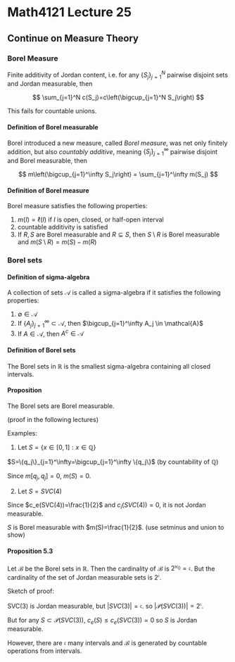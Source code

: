 # Math4121 Lecture 25

## Continue on Measure Theory

### Borel Measure

Finite additivity of Jordan content, i.e. for any $\{S_j\}_{j=1}^N$ pairwise disjoint sets and Jordan measurable, then

$$
\sum_{j=1}^N c(S_j)=c\left(\bigcup_{j=1}^N S_j\right)
$$

This fails for countable unions.

#### Definition of Borel measurable

Borel introduced a new measure, called _Borel measure_, was net only finitely addition, but also _countably additive_, meaning $\{S_j\}_{j=1}^\infty$ pairwise disjoint and Borel measurable, then

$$
m\left(\bigcup_{j=1}^\infty S_j\right) = \sum_{j=1}^\infty m(S_j)
$$

#### Definition of Borel measure

Borel measure satisfies the following properties:

1. $m(I)=\ell(I)$ if $I$ is open, closed, or half-open interval
2. countable additivity is satisfied
3. If $R, S$ are Borel measurable and $R\subseteq S$, then $S\setminus R$ is Borel measurable and $m(S\setminus R)=m(S)-m(R)$

### Borel sets

#### Definition of sigma-algebra

A collection of sets $\mathcal{A}$ is called a sigma-algebra if it satisfies the following properties:

1. $\emptyset \in \mathcal{A}$
2. If $\{A_j\}_{j=1}^\infty \subset \mathcal{A}$, then $\bigcup_{j=1}^\infty A_j \in \mathcal{A}$
3. If $A \in \mathcal{A}$, then $A^c \in \mathcal{A}$

#### Definition of Borel sets

The Borel sets in $\mathbb{R}$ is the smallest sigma-algebra containing all closed intervals.

#### Proposition

The Borel sets are Borel measurable.

(proof in the following lectures)

Examples:

1. Let $S=\{x\in [0,1]: x\in \mathbb{Q}\}$

$S=\{q_j\}_{j=1}^\infty=\bigcup_{j=1}^\infty \{q_j\}$ (by countability of $\mathbb{Q}$)

Since $m[q_j,q_j]=0$, $m(S)=0$.

2. Let $S=SVC(4)$

Since $c_e(SVC(4))=\frac{1}{2}$ and $c_i(SVC(4))=0$, it is not Jordan measurable.

$S$ is Borel measurable with $m(S)=\frac{1}{2}$. (use setminus and union to show)

#### Proposition 5.3

Let $\mathcal{B}$ be the Borel sets in $\mathbb{R}$. Then the cardinality of $\mathcal{B}$ is $2^{\aleph_0}=\mathfrak{c}$. But the cardinality of the set of Jordan measurable sets is $2^{\mathfrak{c}}$.

Sketch of proof:

SVC(3) is Jordan measurable, but $|SVC(3)|=\mathfrak{c}$. so $|\mathscr{P}(SVC(3))|=2^\mathfrak{c}$.

But for any $S\subset \mathscr{P}(SVC(3))$, $c_e(S)\leq c_e(SVC(3))=0$ so $S$ is Jordan measurable.

However, there are $\mathfrak{c}$ many intervals and $\mathcal{B}$ is generated by countable operations from intervals.
